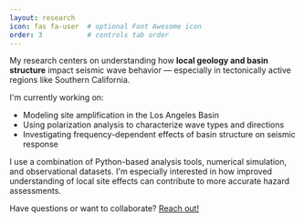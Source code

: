 ```yaml
---
layout: research
icon: fas fa-user  # optional Font Awesome icon
order: 3           # controls tab order
---
```


My research centers on understanding how **local geology and basin structure** impact seismic wave behavior — especially in tectonically active regions like Southern California.

I'm currently working on:

- Modeling site amplification in the Los Angeles Basin
- Using polarization analysis to characterize wave types and directions
- Investigating frequency-dependent effects of basin structure on seismic response

I use a combination of Python-based analysis tools, numerical simulation, and observational datasets. I'm especially interested in how improved understanding of local site effects can contribute to more accurate hazard assessments.

Have questions or want to collaborate? [Reach out!](/about/)

